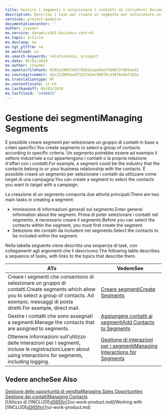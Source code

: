 ```yaml
---
title: Gestire i segmenti e selezionare i contatti da includere| Documenti Microsoft
description: Descrive i task per creare un segmento per selezionare un gruppo di contatti in base a criteri specifici, ad esempio, contatti in un settore specifico a cui si desidera rivolgersi.
services: project-madeira
documentationcenter: ''
author: jswymer
ms.service: dynamics365-business-central
ms.topic: article
ms.devlang: na
ms.tgt_pltfrm: na
ms.workload: na
ms.search.keywords: relationship, prospect
ms.date: 05/02/2019
ms.author: jswymer
ms.openlocfilehash: 0392e39957455702bb1aae8eef38d872f803ee42
ms.sourcegitcommit: dac212009aadf3227e54c99976c438f6e56f182a
ms.translationtype: HT
ms.contentlocale: it-CH
ms.lasthandoff: 05/02/2019
ms.locfileid: "1446825"
---
```

# <a name="managing-segments"></a><span data-ttu-id="f6789-103">Gestione dei segmenti</span><span class="sxs-lookup"><span data-stu-id="f6789-103">Managing Segments</span></span>
<span data-ttu-id="f6789-104">È possibile creare segmenti per selezionare un gruppo di contatti in base a criteri specifici.</span><span class="sxs-lookup"><span data-stu-id="f6789-104">You create segments to select a group of contacts according to specific criteria.</span></span> <span data-ttu-id="f6789-105">Un segmento potrebbe essere ad esempio il settore industriale a cui appartengono i contatti o la propria relazione d'affari con i contatti.</span><span class="sxs-lookup"><span data-stu-id="f6789-105">For example, a segment could be the industry that the contacts belong to or your business relationship with the contacts.</span></span> <span data-ttu-id="f6789-106">È possibile creare un segmento per selezionare i contatti da utilizzare come target di una campagna.</span><span class="sxs-lookup"><span data-stu-id="f6789-106">You can create a segment to select the contacts you want to target with a campaign.</span></span>

<span data-ttu-id="f6789-107">La creazione di un segmento comporta due attività principali:</span><span class="sxs-lookup"><span data-stu-id="f6789-107">There are two main tasks in creating a segment:</span></span>

* <span data-ttu-id="f6789-108">Immissione di informazioni generali sul segmento.</span><span class="sxs-lookup"><span data-stu-id="f6789-108">Enter general information about the segment.</span></span> <span data-ttu-id="f6789-109">Prima di poter selezionare i contatti nel segmento, è necessario creare il segmento.</span><span class="sxs-lookup"><span data-stu-id="f6789-109">Before you can select the contacts within the segment, you must first create the segment.</span></span>
* <span data-ttu-id="f6789-110">Selezione dei contatti da includere nel segmento.</span><span class="sxs-lookup"><span data-stu-id="f6789-110">Select the contacts to be included within the segment.</span></span>

<span data-ttu-id="f6789-111">Nella tabella seguente viene descritta una sequenza di task, con collegamenti agli argomenti che li descrivono.</span><span class="sxs-lookup"><span data-stu-id="f6789-111">The following table describes a sequence of tasks, with links to the topics that describe them.</span></span>

| <span data-ttu-id="f6789-112">A</span><span class="sxs-lookup"><span data-stu-id="f6789-112">To</span></span> | <span data-ttu-id="f6789-113">Vedere</span><span class="sxs-lookup"><span data-stu-id="f6789-113">See</span></span> |
| --- | --- |
| <span data-ttu-id="f6789-114">Creare i segmenti che consentono di selezionare un gruppo di contatti.</span><span class="sxs-lookup"><span data-stu-id="f6789-114">Create segments which allow you to select a group of contacts.</span></span> <span data-ttu-id="f6789-115">Ad esempio, messaggi di posta diretti.</span><span class="sxs-lookup"><span data-stu-id="f6789-115">For example, direct mail.</span></span> |[<span data-ttu-id="f6789-116">Creare segmenti</span><span class="sxs-lookup"><span data-stu-id="f6789-116">Create Segments</span></span>](marketing-how-create-segment.md) |
| <span data-ttu-id="f6789-117">Gestire i contatti che sono assegnati a segmenti.</span><span class="sxs-lookup"><span data-stu-id="f6789-117">Manage the contacts that are assigned to segments.</span></span> |[<span data-ttu-id="f6789-118">Aggiungere contatti ai segmenti</span><span class="sxs-lookup"><span data-stu-id="f6789-118">Add Contacts to Segments</span></span>](marketing-add-contact-segment.md) |
| <span data-ttu-id="f6789-119">Ottenere informazioni sull'utilizzo delle interazioni per i segmenti, incluse le registrazioni.</span><span class="sxs-lookup"><span data-stu-id="f6789-119">Learn about using interactions for segments, including logging.</span></span> |[<span data-ttu-id="f6789-120">Gestione di interazioni per i segmenti</span><span class="sxs-lookup"><span data-stu-id="f6789-120">Managing Interactions for Segments</span></span>](marketing-interaction-segments.md) |

## <a name="see-also"></a><span data-ttu-id="f6789-121">Vedere anche</span><span class="sxs-lookup"><span data-stu-id="f6789-121">See Also</span></span>
[<span data-ttu-id="f6789-122">Gestione delle opportunità di vendita</span><span class="sxs-lookup"><span data-stu-id="f6789-122">Managing Sales Opportunities</span></span>](marketing-manage-sales-opportunities.md)  
[<span data-ttu-id="f6789-123">Gestione dei contatti</span><span class="sxs-lookup"><span data-stu-id="f6789-123">Managing Contacts</span></span>](marketing-contacts.md)  
<span data-ttu-id="f6789-124">[Utilizzo di [!INCLUDE[d365fin](includes/d365fin_md.md)]](ui-work-product.md)</span><span class="sxs-lookup"><span data-stu-id="f6789-124">[Working with [!INCLUDE[d365fin](includes/d365fin_md.md)]](ui-work-product.md)</span></span>
